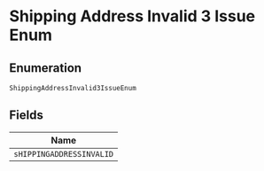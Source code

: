 
# Shipping Address Invalid 3 Issue Enum

## Enumeration

`ShippingAddressInvalid3IssueEnum`

## Fields

| Name |
|  --- |
| `sHIPPINGADDRESSINVALID` |

